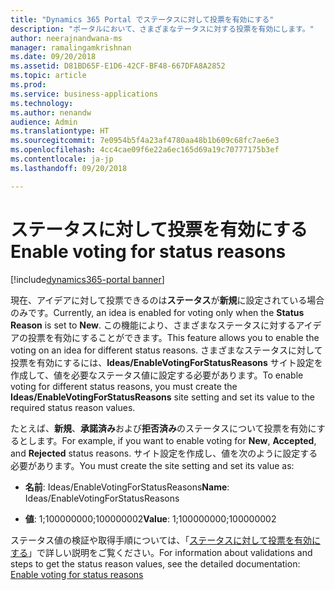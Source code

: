 ```yaml
---
title: "Dynamics 365 Portal でステータスに対して投票を有効にする"
description: "ポータルにおいて、さまざまなテータスに対する投票を有効にします。"
author: neerajnandwana-ms
manager: ramalingamkrishnan
ms.date: 09/20/2018
ms.assetid: D81BD65F-E1D6-42CF-BF48-667DFA8A2852
ms.topic: article
ms.prod: 
ms.service: business-applications
ms.technology: 
ms.author: nenandw
audience: Admin
ms.translationtype: HT
ms.sourcegitcommit: 7e0954b5f4a23af4780aa48b1b609c68fc7ae6e3
ms.openlocfilehash: 4cc4cae09f6e22a6ec165d69a19c70777175b3ef
ms.contentlocale: ja-jp
ms.lasthandoff: 09/20/2018

---
```

# <a name="enable-voting-for-status-reasons"></a><span data-ttu-id="8bce6-103">ステータスに対して投票を有効にする</span><span class="sxs-lookup"><span data-stu-id="8bce6-103">Enable voting for status reasons</span></span>

[!include[dynamics365-portal banner](../../includes/dynamics365-portal.md)]

<span data-ttu-id="8bce6-104">現在、アイデアに対して投票できるのは**ステータス**が**新規**に設定されている場合のみです。</span><span class="sxs-lookup"><span data-stu-id="8bce6-104">Currently, an idea is enabled for voting only when the **Status Reason** is set to **New**.</span></span> <span data-ttu-id="8bce6-105">この機能により、さまざまなステータスに対するアイデアの投票を有効にすることができます。</span><span class="sxs-lookup"><span data-stu-id="8bce6-105">This feature allows you to enable the voting on an idea for different status reasons.</span></span> <span data-ttu-id="8bce6-106">さまざまなステータスに対して投票を有効にするには、**Ideas/EnableVotingForStatusReasons** サイト設定を作成して、値を必要なステータス値に設定する必要があります。</span><span class="sxs-lookup"><span data-stu-id="8bce6-106">To enable voting for different status reasons, you must create the **Ideas/EnableVotingForStatusReasons** site setting and set its value to the required status reason values.</span></span>
 
<span data-ttu-id="8bce6-107">たとえば、**新規**、**承諾済み**および**拒否済み**のステータスについて投票を有効にするとします。</span><span class="sxs-lookup"><span data-stu-id="8bce6-107">For example, if you want to enable voting for **New**, **Accepted**, and **Rejected** status reasons.</span></span> <span data-ttu-id="8bce6-108">サイト設定を作成し、値を次のように設定する必要があります。</span><span class="sxs-lookup"><span data-stu-id="8bce6-108">You must create the site setting and set its value as:</span></span>

- <span data-ttu-id="8bce6-109">**名前**: Ideas/EnableVotingForStatusReasons</span><span class="sxs-lookup"><span data-stu-id="8bce6-109">**Name**: Ideas/EnableVotingForStatusReasons</span></span>

- <span data-ttu-id="8bce6-110">**値**: 1;100000000;100000002</span><span class="sxs-lookup"><span data-stu-id="8bce6-110">**Value**: 1;100000000;100000002</span></span>

<span data-ttu-id="8bce6-111">ステータス値の検証や取得手順については、「[ステータスに対して投票を有効にする](https://docs.microsoft.com/en-us/dynamics365/customer-engagement/portals/crowdsource-ideas#enable-voting-for-status-reasons)」で詳しい説明をご覧ください。</span><span class="sxs-lookup"><span data-stu-id="8bce6-111">For information about validations and steps to get the status reason values, see the detailed documentation: [Enable voting for status reasons](https://docs.microsoft.com/en-us/dynamics365/customer-engagement/portals/crowdsource-ideas#enable-voting-for-status-reasons)</span></span>

<!--
### Who uses this feature
This feature is intended for customizers. A customizer can configure and decide the status reasons, where user can vote.
### License required
NA
### Setup required
No 
## Status
### Development status
Generally available
#### Target timeframe
October 2018
### Availability
Cloud
### Regional availability
This feature will be available globally. 
-->

